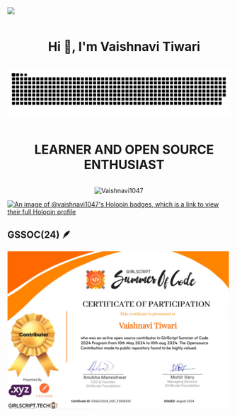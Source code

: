 
<!--horizontal divider(gradiant)-->
<img src="https://user-images.githubusercontent.com/73097560/115834477-dbab4500-a447-11eb-908a-139a6edaec5c.gif">

<!--h1 without bottom border-->
<div id="user-content-toc">
  <ul align="center">
    <summary><h1 style="display: inline-block">Hi 👋, I'm Vaishnavi Tiwari</h1></summary>
  </ul>
</div>


<!--- snake -->
<div align="center">
  <img  src="https://github.com/Vaishnavi1047/Vaishnavi1047/blob/main/grid-snake.svg"
       alt="snake" /></a>
</div>


<!--h2 without bottom border-->
<div id="user-content-toc">
  <ul align="center">
    <summary><h1 style="display: inline-block">LEARNER AND OPEN SOURCE ENTHUSIAST</h1></summary>
  </ul>
</div>

<!-- GitHub Stats -->
<p align="center">
  <img src="https://github-readme-stats.vercel.app/api?username=Vaishnavi1047&show_icons=true&locale=en" alt="Vaishnavi1047" style="max-width: 100%; height: auto; width: 60%;" />
</p>
  
[![An image of @vaishnavi1047's Holopin badges, which is a link to view their full Holopin profile](https://holopin.me/vaishnavi1047)](https://holopin.io/@vaishnavi1047)



## GSSOC(24) 🪶
![GSSoC Certificate](https://github.com/Vaishnavi1047/Vaishnavi1047/blob/main/1723737950606.jpeg)

